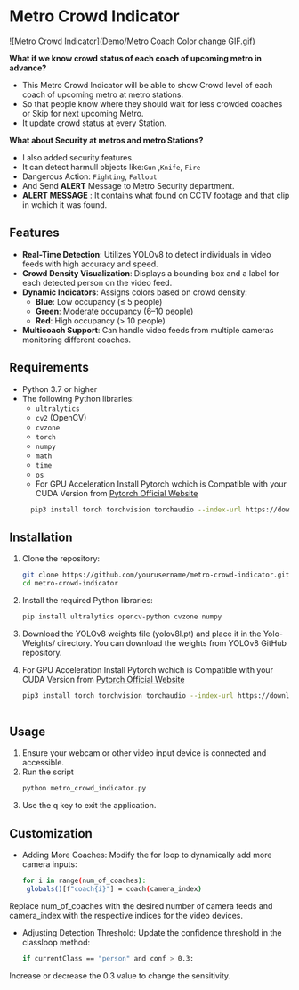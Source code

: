 # Metro Crowd Indicator

![Metro Crowd Indicator](Demo/Metro Coach Color change GIF.gif)

**What if we know crowd status of each coach of upcoming metro in advance?**

- This Metro Crowd Indicator will be able to show Crowd level of each coach of upcoming metro at metro stations.
- So that people know where they should wait for less crowded coaches or Skip for next upcoming Metro.
- It update crowd status at every Station.

**What about Security at metros and metro Stations?**
- I also added security features.
- It can detect harmull objects like:`Gun` ,`Knife`, `Fire` 
- Dangerous Action: `Fighting`, `Fallout`
- And Send **ALERT** Message to Metro Security department.
- **ALERT MESSAGE** : It contains what found on CCTV footage and that clip in wchich it was found.

## Features

- **Real-Time Detection**: Utilizes YOLOv8 to detect individuals in video feeds with high accuracy and speed.
- **Crowd Density Visualization**: Displays a bounding box and a label for each detected person on the video feed.
- **Dynamic Indicators**: Assigns colors based on crowd density:
  - **Blue**: Low occupancy (≤ 5 people)
  - **Green**: Moderate occupancy (6–10 people)
  - **Red**: High occupancy (> 10 people)
- **Multicoach Support**: Can handle video feeds from multiple cameras monitoring different coaches.

## Requirements

- Python 3.7 or higher
- The following Python libraries:
  - `ultralytics`
  - `cv2` (OpenCV)
  - `cvzone`
  - `torch`
  - `numpy`
  - `math`
  - `time`
  - `os`
  - For GPU Acceleration Install Pytorch wchich is Compatible with your CUDA Version from [Pytorch Official Website](https://pytorch.org/get-started/locally/)
  ```bash
    pip3 install torch torchvision torchaudio --index-url https://download.pytorch.org/whl/cu124
  
## Installation

1. Clone the repository:
   ```bash
   git clone https://github.com/yourusername/metro-crowd-indicator.git
   cd metro-crowd-indicator
2. Install the required Python libraries:
   ```bash
   pip install ultralytics opencv-python cvzone numpy
3. Download the YOLOv8 weights file (yolov8l.pt) and place it in the Yolo-Weights/ directory. You can download the weights from YOLOv8 GitHub repository.


4. For GPU Acceleration Install Pytorch wchich is Compatible with your CUDA Version from [Pytorch Official Website](https://pytorch.org/get-started/locally/)
    ```bash
    pip3 install torch torchvision torchaudio --index-url https://download.pytorch.org/whl/cu124
  
## Usage

1. Ensure your webcam or other video input device is connected and accessible.
2. Run the script
   ```bash
   python metro_crowd_indicator.py  
3. Use the q key to exit the application.

## Customization
- Adding More Coaches: Modify the for loop to dynamically add more camera inputs:
   ```bash
   for i in range(num_of_coaches):
    globals()[f"coach{i}"] = coach(camera_index)
Replace num_of_coaches with the desired number of camera feeds and camera_index with the respective indices for the video devices.
- Adjusting Detection Threshold: Update the confidence threshold in the classloop method:
   ```bash
   if currentClass == "person" and conf > 0.3:  
Increase or decrease the 0.3 value to change the sensitivity.







   

